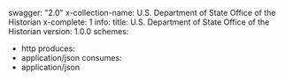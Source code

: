 swagger: "2.0"
x-collection-name: U.S. Department of State Office of the Historian
x-complete: 1
info:
  title: U.S. Department of State Office of the Historian
  version: 1.0.0
schemes:
- http
produces:
- application/json
consumes:
- application/json